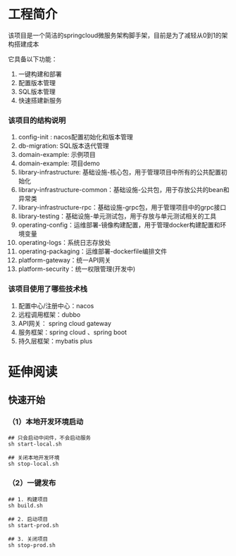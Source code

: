 # 工程简介

该项目是一个简洁的springcloud微服务架构脚手架，目前是为了减轻从0到1的架构搭建成本

它具备以下功能：

1. 一键构建和部署
2. 配置版本管理
3. SQL版本管理
4. 快速搭建新服务

### 该项目的结构说明

1. config-init : nacos配置初始化和版本管理
2. db-migration: SQL版本迭代管理
3. domain-example: 示例项目
4. domain-example: 项目demo
5. library-infrastructure: 基础设施-核心包，用于管理项目中所有的公共配置初始化
6. library-infrastructure-common：基础设施-公共包，用于存放公共的bean和异常类
7. library-infrastructure-rpc：基础设施-grpc包，用于管理项目中的grpc接口
8. library-testing：基础设施-单元测试包，用于存放与单元测试相关的工具
9. operating-config：运维部署-镜像构建配置，用于管理docker构建配置和环境变量
10. operating-logs：系统日志存放处
11. operating-packaging：运维部署-dockerfile编排文件
12. platform-gateway：统一API网关
13. platform-security：统一权限管理(开发中)


### 该项目使用了哪些技术栈

1. 配置中心/注册中心：nacos
2. 远程调用框架：dubbo
3. API网关： spring cloud gateway
4. 服务框架：spring cloud 、spring boot
5. 持久层框架：mybatis plus

# 延伸阅读

## 快速开始

### （1）本地开发环境启动

```
## 只会启动中间件，不会启动服务
sh start-local.sh

## 关闭本地开发环境
sh stop-local.sh
```

### （2）一键发布

```
## 1. 构建项目
sh build.sh

## 2. 启动项目
sh start-prod.sh

## 3. 关闭项目
sh stop-prod.sh
```